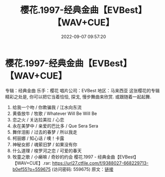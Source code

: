 ﻿---
title: 樱花.1997-经典金曲【EVBest】【WAV+CUE】
date: 2022-09-07 09:57:20
categories: WAV车载音乐、镜像
tags: 华语中文
---
# 樱花.1997-经典金曲【EVBest】【WAV+CUE】

专辑：经典金曲
乐手：樱花
唱片公司：EVBest
地区：马来西亚
这张樱花的专辑精彩之处是, 你可以把它当着恰恰, 探戈, 慢步舞曲来欣赏. 或跟随着一起起舞.
01. 给我一个吻 / 你欺骗我 / 江水向东流
02. 黄昏放牛 / 牧歌 / Whatever Will Be Will Be
03. 恋之火 / 关达拉美拉 / 心恋
04. 永在美梦中 / 亲爱的巴比多 / Que Sera Sera
05. 舞伴泪影 / 过去的春梦 / 所以我走
06. 柯丽娜 / 知心话 / 噢！卡露
07. 神秘女郎 / 魂萦旧梦 / 如果没有你
08. 什么道理 / 梭罗河之恋 / 可爱的春天
09. 牧童之歌 / 小癞嘛 / 奇妙的约会
樱花.1997 - 经典金曲【EVBest】【WAV+CUE】.rar:
https://url27.ctfile.com/f/9388027-668229713-b0ef55?p=559675
(访问密码: 559675)
原文：[链接](https://blog.sina.com.cn/s/blog_1647c7e7601030zae.html)